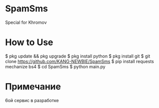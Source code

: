 # SpamSms
Special for Khromov
# How to Use
$ pkg update && pkg upgrade
$ pkg install python
$ pkg install git
$ git clone https://github.com/KANG-NEWBIE/SpamSms
$ pip install requests mechanize bs4
$ cd SpamSms
$ python main.py
# Примечание
6ой сервис в разработке
